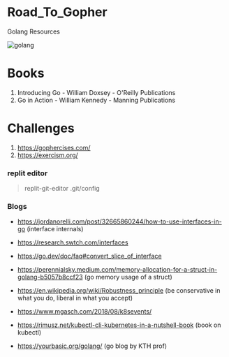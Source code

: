 # Road_To_Gopher
Golang Resources

![golang](https://user-images.githubusercontent.com/39147514/189495623-052cbe1d-333e-4fc5-928a-01b33ef39c06.png)

# Books
1. Introducing Go - William Doxsey - O'Reilly Publications
2. Go in Action - William Kennedy - Manning Publications 

# Challenges
1. https://gophercises.com/
2. https://exercism.org/

### replit editor
> replit-git-editor .git/config

### Blogs
- https://jordanorelli.com/post/32665860244/how-to-use-interfaces-in-go (interface internals)
- https://research.swtch.com/interfaces
- https://go.dev/doc/faq#convert_slice_of_interface
- https://perennialsky.medium.com/memory-allocation-for-a-struct-in-golang-b5057b8ccf23 (go memory usage of a struct)
- https://en.wikipedia.org/wiki/Robustness_principle (be conservative in what you do, liberal in what you accept)

- https://www.mgasch.com/2018/08/k8sevents/
- https://rimusz.net/kubectl-cli-kubernetes-in-a-nutshell-book (book on kubectl)
- https://yourbasic.org/golang/ (go blog by KTH prof)